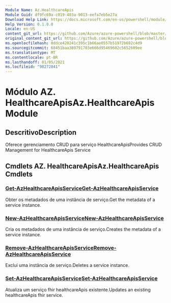 ```yaml
---
Module Name: Az.HealthcareApis
Module Guid: df9fc69a-c019-403a-9013-eefa7eb5e27a
Download Help Link: https://docs.microsoft.com/en-us/powershell/module/az.healthcareapis
Help Version: 0.1.0.0
Locale: en-US
content_git_url: https://github.com/Azure/azure-powershell/blob/master/src/HealthcareApis/HealthcareApis/help/Az.HealthcareApis.md
original_content_git_url: https://github.com/Azure/azure-powershell/blob/master/src/HealthcareApis/HealthcareApis/help/Az.HealthcareApis.md
ms.openlocfilehash: 8ddce420241c395c1b66ae0557b51972b692c4d9
ms.sourcegitcommit: 68451baa389791703e666d95469602c5652609ee
ms.translationtype: MT
ms.contentlocale: pt-BR
ms.lasthandoff: 01/05/2021
ms.locfileid: "98272841"
---
```

# <span data-ttu-id="20f7e-101">Módulo AZ. HealthcareApis</span><span class="sxs-lookup"><span data-stu-id="20f7e-101">Az.HealthcareApis Module</span></span>
## <span data-ttu-id="20f7e-102">Descritivo</span><span class="sxs-lookup"><span data-stu-id="20f7e-102">Description</span></span>
<span data-ttu-id="20f7e-103">Oferece gerenciamento CRUD para serviço HealthcareApis</span><span class="sxs-lookup"><span data-stu-id="20f7e-103">Provides CRUD Management for HealthcareApis Service</span></span>

## <span data-ttu-id="20f7e-104">Cmdlets AZ. HealthcareApis</span><span class="sxs-lookup"><span data-stu-id="20f7e-104">Az.HealthcareApis Cmdlets</span></span>
### [<span data-ttu-id="20f7e-105">Get-AzHealthcareApisService</span><span class="sxs-lookup"><span data-stu-id="20f7e-105">Get-AzHealthcareApisService</span></span>](Get-AzHealthcareApisService.md)
<span data-ttu-id="20f7e-106">Obter os metadados de uma instância de serviço.</span><span class="sxs-lookup"><span data-stu-id="20f7e-106">Get the metadata of a service instance.</span></span>

### [<span data-ttu-id="20f7e-107">New-AzHealthcareApisService</span><span class="sxs-lookup"><span data-stu-id="20f7e-107">New-AzHealthcareApisService</span></span>](New-AzHealthcareApisService.md)
<span data-ttu-id="20f7e-108">Cria os metadados de uma instância de serviço.</span><span class="sxs-lookup"><span data-stu-id="20f7e-108">Creates the metadata of a service instance.</span></span>

### [<span data-ttu-id="20f7e-109">Remove-AzHealthcareApisService</span><span class="sxs-lookup"><span data-stu-id="20f7e-109">Remove-AzHealthcareApisService</span></span>](Remove-AzHealthcareApisService.md)
<span data-ttu-id="20f7e-110">Exclui uma instância de serviço.</span><span class="sxs-lookup"><span data-stu-id="20f7e-110">Deletes a service instance.</span></span>

### [<span data-ttu-id="20f7e-111">Set-AzHealthcareApisService</span><span class="sxs-lookup"><span data-stu-id="20f7e-111">Set-AzHealthcareApisService</span></span>](Set-AzHealthcareApisService.md)
<span data-ttu-id="20f7e-112">Atualiza um serviço fhir healthcareApis existente.</span><span class="sxs-lookup"><span data-stu-id="20f7e-112">Updates an existing healthcareApis fhir service.</span></span>

